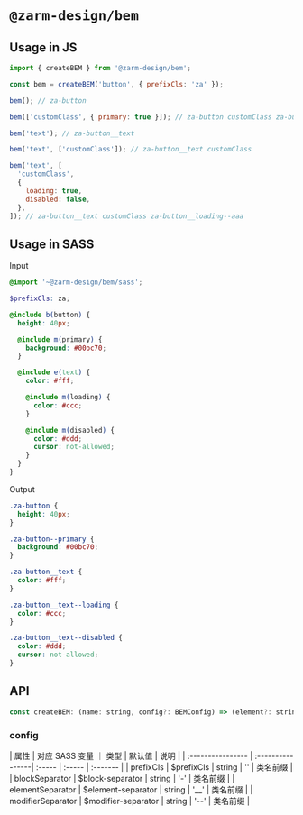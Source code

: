 # `@zarm-design/bem`

## Usage in JS

```js
import { createBEM } from '@zarm-design/bem';

const bem = createBEM('button', { prefixCls: 'za' });

bem(); // za-button

bem(['customClass', { primary: true }]); // za-button customClass za-button--primary

bem('text'); // za-button__text

bem('text', ['customClass']); // za-button__text customClass

bem('text', [
  'customClass',
  {
    loading: true,
    disabled: false,
  },
]); // za-button__text customClass za-button__loading--aaa
```

## Usage in SASS

Input

```scss
@import '~@zarm-design/bem/sass';

$prefixCls: za;

@include b(button) {
  height: 40px;

  @include m(primary) {
    background: #00bc70;
  }

  @include e(text) {
    color: #fff;

    @include m(loading) {
      color: #ccc;
    }

    @include m(disabled) {
      color: #ddd;
      cursor: not-allowed;
    }
  }
}
```

Output

```css
.za-button {
  height: 40px;
}

.za-button--primary {
  background: #00bc70;
}

.za-button__text {
  color: #fff;
}

.za-button__text--loading {
  color: #ccc;
}

.za-button__text--disabled {
  color: #ddd;
  cursor: not-allowed;
}
```

## API

```js
const createBEM: (name: string, config?: BEMConfig) => (element?: string, modifiers?: []) => string;
```

### config

| 属性              | 对应 SASS 变量 ｜ 类型   | 默认值 | 说明     |
| :---------------- | :----------------| :----- | :----- | :------- |
| prefixCls         | $prefixCls | string | ''     | 类名前缀 |
| blockSeparator    | $block-separator | string | '-'    | 类名前缀 |
| elementSeparator  | $element-separator | string | '\_\_' | 类名前缀 |
| modifierSeparator | $modifier-separator | string | '--'   | 类名前缀 |
